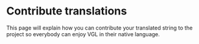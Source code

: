 # Contribute translations

This page will explain how you can contribute your translated string 
to the project so everybody can enjoy VGL in their native language.